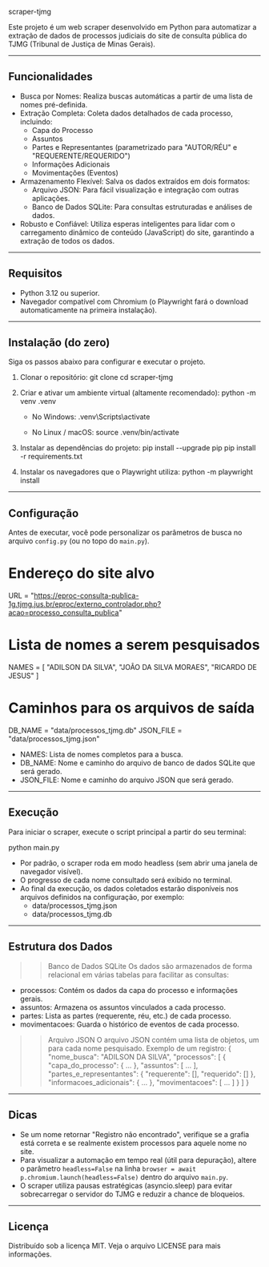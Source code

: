 scraper-tjmg

Este projeto é um web scraper desenvolvido em Python para automatizar a extração de dados de processos judiciais do site de consulta pública do TJMG (Tribunal de Justiça de Minas Gerais).

-----------------------------------
Funcionalidades
-----------------------------------

- Busca por Nomes: Realiza buscas automáticas a partir de uma lista de nomes pré-definida.
- Extração Completa: Coleta dados detalhados de cada processo, incluindo:
    - Capa do Processo
    - Assuntos
    - Partes e Representantes (parametrizado para "AUTOR/RÉU" e "REQUERENTE/REQUERIDO")
    - Informações Adicionais
    - Movimentações (Eventos)
- Armazenamento Flexível: Salva os dados extraídos em dois formatos:
    - Arquivo JSON: Para fácil visualização e integração com outras aplicações.
    - Banco de Dados SQLite: Para consultas estruturadas e análises de dados.
- Robusto e Confiável: Utiliza esperas inteligentes para lidar com o carregamento dinâmico de conteúdo (JavaScript) do site, garantindo a extração de todos os dados.

-----------------------------------
Requisitos
-----------------------------------

- Python 3.12 ou superior.
- Navegador compatível com Chromium (o Playwright fará o download automaticamente na primeira instalação).

-----------------------------------
Instalação (do zero)
-----------------------------------

Siga os passos abaixo para configurar e executar o projeto.

1. Clonar o repositório:
   git clone <link-do-repositorio>
   cd scraper-tjmg

2. Criar e ativar um ambiente virtual (altamente recomendado):
   python -m venv .venv

   - No Windows:
     .venv\Scripts\activate

   - No Linux / macOS:
     source .venv/bin/activate

3. Instalar as dependências do projeto:
   pip install --upgrade pip
   pip install -r requirements.txt

4. Instalar os navegadores que o Playwright utiliza:
   python -m playwright install

-----------------------------------
Configuração
-----------------------------------

Antes de executar, você pode personalizar os parâmetros de busca no arquivo `config.py` (ou no topo do `main.py`).

# Endereço do site alvo
URL = "https://eproc-consulta-publica-1g.tjmg.jus.br/eproc/externo_controlador.php?acao=processo_consulta_publica"

# Lista de nomes a serem pesquisados
NAMES = [
    "ADILSON DA SILVA",
    "JOÂO DA SILVA MORAES",
    "RICARDO DE JESUS"
]

# Caminhos para os arquivos de saída
DB_NAME = "data/processos_tjmg.db"
JSON_FILE = "data/processos_tjmg.json"

- NAMES: Lista de nomes completos para a busca.
- DB_NAME: Nome e caminho do arquivo de banco de dados SQLite que será gerado.
- JSON_FILE: Nome e caminho do arquivo JSON que será gerado.

-----------------------------------
Execução
-----------------------------------

Para iniciar o scraper, execute o script principal a partir do seu terminal:

   python main.py

- Por padrão, o scraper roda em modo headless (sem abrir uma janela de navegador visível).
- O progresso de cada nome consultado será exibido no terminal.
- Ao final da execução, os dados coletados estarão disponíveis nos arquivos definidos na configuração, por exemplo:
    - data/processos_tjmg.json
    - data/processos_tjmg.db

-----------------------------------
Estrutura dos Dados
-----------------------------------

>> Banco de Dados SQLite
Os dados são armazenados de forma relacional em várias tabelas para facilitar as consultas:
- processos: Contém os dados da capa do processo e informações gerais.
- assuntos: Armazena os assuntos vinculados a cada processo.
- partes: Lista as partes (requerente, réu, etc.) de cada processo.
- movimentacoes: Guarda o histórico de eventos de cada processo.

>> Arquivo JSON
O arquivo JSON contém uma lista de objetos, um para cada nome pesquisado.
Exemplo de um registro:
{
  "nome_busca": "ADILSON DA SILVA",
  "processos": [
    {
      "capa_do_processo": { ... },
      "assuntos": [ ... ],
      "partes_e_representantes": { "requerente": [], "requerido": [] },
      "informacoes_adicionais": { ... },
      "movimentacoes": [ ... ]
    }
  ]
}

-----------------------------------
Dicas
-----------------------------------

- Se um nome retornar "Registro não encontrado", verifique se a grafia está correta e se realmente existem processos para aquele nome no site.
- Para visualizar a automação em tempo real (útil para depuração), altere o parâmetro `headless=False` na linha `browser = await p.chromium.launch(headless=False)` dentro do arquivo `main.py`.
- O scraper utiliza pausas estratégicas (asyncio.sleep) para evitar sobrecarregar o servidor do TJMG e reduzir a chance de bloqueios.

-----------------------------------
Licença
-----------------------------------

Distribuído sob a licença MIT. Veja o arquivo LICENSE para mais informações.